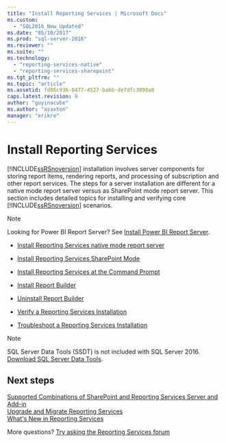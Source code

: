 ```yaml
---
title: "Install Reporting Services | Microsoft Docs"
ms.custom: 
  - "SQL2016_New_Updated"
ms.date: "05/10/2017"
ms.prod: "sql-server-2016"
ms.reviewer: ""
ms.suite: ""
ms.technology: 
  - "reporting-services-native"
  - "reporting-services-sharepoint"
ms.tgt_pltfrm: ""
ms.topic: "article"
ms.assetid: fd86c936-0477-4527-babb-de7dfc3090a8
caps.latest.revision: 9
author: "guyinacube"
ms.author: "asaxton"
manager: "erikre"
---
```

# Install Reporting Services

[!INCLUDE[ssRSnoversion](../../includes/ssrsnoversion-md.md)] installation involves server components for storing report items, rendering reports, and processing of subscription and other report services.  The steps for a server installation are different for a native mode report server versus as SharePoint mode report server. This section includes detailed topics for installing and verifying core [!INCLUDE[ssRSnoversion](../../includes/ssrsnoversion-md.md)] scenarios.

> [!NOTE]
> Looking for Power BI Report Server? See [Install Power BI Report Server](https://powerbi.microsoft.com/documentation/reportserver-install-report-server/).

- [Install Reporting Services native mode report server](install-reporting-services-native-mode-report-server.md)

- [Install Reporting Services SharePoint Mode](../../reporting-services/install-windows/install-reporting-services-sharepoint-mode.md)

- [Install Reporting Services at the Command Prompt](../../reporting-services/install-windows/install-reporting-services-at-the-command-prompt.md)

- [Install Report Builder](../../reporting-services/install-windows/install-report-builder.md)

- [Uninstall Report Builder](../../reporting-services/install-windows/uninstall-report-builder.md)

- [Verify a Reporting Services Installation](../../reporting-services/install-windows/verify-a-reporting-services-installation.md)

- [Troubleshoot a Reporting Services Installation](../../reporting-services/install-windows/troubleshoot-a-reporting-services-installation.md)

> [!NOTE]
> SQL Server Data Tools (SSDT) is not included with SQL Server 2016. [Download SQL Server Data Tools](http://go.microsoft.com/fwlink/?LinkID=616714).

## Next steps

[Supported Combinations of SharePoint and Reporting Services Server and Add-in](../../reporting-services/install-windows/supported-combinations-of-sharepoint-and-reporting-services-server.md)  
[Upgrade and Migrate Reporting Services](../../reporting-services/install-windows/upgrade-and-migrate-reporting-services.md)  
[What's New in Reporting Services](http://msdn.microsoft.com/en-us/bc909063-6b84-4b3a-80d2-e93fc04b4b9d)  

More questions? [Try asking the Reporting Services forum](http://go.microsoft.com/fwlink/?LinkId=620231)